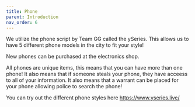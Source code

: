 ```yaml
---
title: Phone
parent: Introduction
nav_order: 6
---
```


We utilize the phone script by Team GG called the ySeries. This allows us to have 5 different phone models in the city to fit your style! 

New phones can be purchased at the electronics shop. 

All phones are unique items, this means that you can have more than one phone! It also means that if someone steals your phone, they have acceess to all of your information. It also means that a warrant can be placed for your phone allowing police to search the phone! 

You can try out the different phone styles here https://www.yseries.live/
